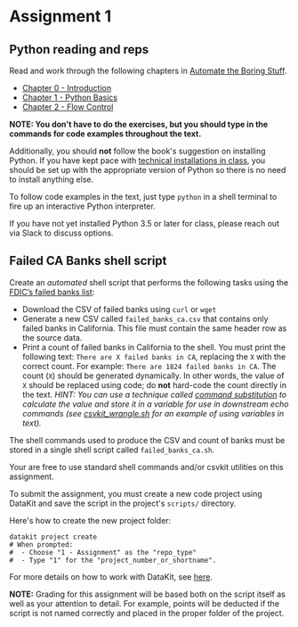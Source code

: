 # Assignment 1

## Python reading and reps

Read and work through the following chapters in [Automate the Boring Stuff][]. 

* [Chapter 0 - Introduction](https://automatetheboringstuff.com/chapter0/)
* [Chapter 1 - Python Basics](https://automatetheboringstuff.com/chapter1/)
* [Chapter 2 - Flow Control](https://automatetheboringstuff.com/chapter2/)

**NOTE: You don't have to do the exercises, but you should type in the commands for code examples throughout the text.** 

Additionally, you should **not** follow the book's suggestion on installing Python. If you have kept pace with [technical installations in class](tech_setup.md), you should be set up with the appropriate version of Python so there is no need to install anything else.

To follow code examples in the text, just type `python` in a shell terminal to fire up an interactive Python interpreter.

If you have not yet installed Python 3.5 or later for class, please reach out via Slack to discuss options.


[Automate the Boring Stuff]: https://automatetheboringstuff.com/

## Failed CA Banks shell script

Create an *automated* shell script that performs the following tasks using the [FDIC’s failed banks list](https://www.fdic.gov/bank/individual/failed/banklist.html):

* Download the CSV of failed banks using `curl` or `wget`
* Generate a new CSV called `failed_banks_ca.csv` that contains only failed banks in California. This file must contain the same header row as the source data.
* Print a count of failed banks in California to the shell. You must print the following text: `There are X failed banks in CA`, replacing the `X` with the correct count. For example: `There are 1824 failed banks in CA`. The count (`X`) should be generated dynamically. In other words, the value of `X` should be replaced using code; do **not** hard-code the count directly in the text. *HINT: You can use a technique called [command substitution][] to calculate the value and store it in a variable for use in downstream echo commands (see [csvkit_wrangle.sh][] for an example of using variables in text).* 

[csvkit_wrangle.sh]: https://github.com/stanfordjournalism/stanford-progj-2020/blob/master/code/csvkit_wrangle.sh
[command substitution]: https://bash.cyberciti.biz/guide/

The shell commands used to produce the CSV and count of banks must be stored in a single shell script called `failed_banks_ca.sh`. 

Your are free to use standard shell commands and/or csvkit utilities on this assignment.

To submit the assignment, you must create a new code project using DataKit and save the script in the project's `scripts/` directory.

Here's how to create the new project folder:

```
datakit project create
# When prompted:
#  - Choose "1 - Assignment" as the "repo_type" 
#  - Type "1" for the "project_number_or_shortname".
```

For more details on how to work with DataKit, see [here](../docs/automating_workflows.md#automating-workflow-with-datakit).

**NOTE:** Grading for this assignment will be based both on the script itself as well as your attention to detail. For example, points will be deducted if the script is not named correctly and placed in the proper folder of the project.
